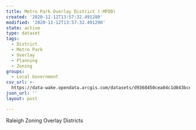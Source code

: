 ```yaml
---
title: Metro Park Overlay District (-MPOD)
created: '2020-11-12T13:57:32.491280'
modified: '2020-11-12T13:57:32.491290'
state: active
type: dataset
tags:
  - District
  - Metro Park
  - Overlay
  - Planning
  - Zoning
groups:
  - Local Government
csv_url: >-
  https://data-wake.opendata.arcgis.com/datasets/d9368450cea04c1d843bce7d6e0316e5_1.csv?outSR=%7B%22latestWkid%22%3A2264%2C%22wkid%22%3A102719%7D
json_url: ''
layout: post

---
```

Raleigh Zoning Overlay Districts
